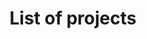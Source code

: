 ---
title: List of projects
position_number: 1
parameters:
  - name:
    content:
content_markdown: |-
  Here is the complete list of available projects from our 3 reforestation partners. They are all available in both environments (Dev and Prod).

  **Note:** Because of an unusual high demands for trees in the last few months, availability of certain projects will have to be confirmed.

  | Reforestation Organization | Location | Project ID | Link to the details of the project |
  | --- | --- | --- |
  | ChaseAfrica | Kenya | 32146688 | chaseafrica.org.uk |
  | OneTreePlanted | Australia | 93322350 | onetreeplanted.org/collections/asia/products/australia |
  | OneTreePlanted | Brazil | 92222222 | onetreeplanted.org/collections/latin-america/products/brazil-forests |
  | OneTreePlanted | Canada (British Columbia) | 61616161 | onetreeplanted.org/collections/canada/products/british-columbia-forests |
  | OneTreePlanted | Canada (Ontario) | 82828283 | onetreeplanted.org/collections/canada/products/ontario |
  | OneTreePlanted | Canada (Québec) | 82828282 | onetreeplanted.org/collections/canada/products/quebec |
  | OneTreePlanted | Canada (New-Brunswick) | 41721322 | onetreeplanted.org/collections/canada/products/new-brunswick |
  | OneTreePlanted | Ethiopia | 93333333 | onetreeplanted.org/collections/africa/products/ethiopia |
  | OneTreePlanted | Ghana | 93333366 | onetreeplanted.org/collections/africa/products/ghana |
  | OneTreePlanted | Guatemala | ca9692a1 | onetreeplanted.org/collections/latin-america/products/guatemala-forests |
  | OneTreePlanted | Haiti | ca9692a0 | onetreeplanted.org/collections/latin-america/products/haiti |
  | OneTreePlanted | Honduras | 97133435 | onetreeplanted.org/collections/latin-america/products/honduras |
  | OneTreePlanted | Indonesia | 93322249 | onetreeplanted.org/collections/asia/products/indonesia |
  | OneTreePlanted | India | 95555557 | onetreeplanted.org/collections/asia/products/india |
  | OneTreePlanted | Kenya | 94444444 | onetreeplanted.org/collections/africa/products/kenya |
  | OneTreePlanted | Philippines | 93322255 | onetreeplanted.org/collections/asia/products/philippine |
  | OneTreePlanted | Rwanda | 93333377 | onetreeplanted.org/collections/africa/products/rwanda |
  | OneTreePlanted | Uganda | 93333777 | onetreeplanted.org/collections/africa/products/uganda |
  | OneTreePlanted | USA (California) | 91111111 | onetreeplanted.org/collections/united-states/products/california-forests |
  | OneTreePlanted | USA (Colorado) | 71717171 | onetreeplanted.org/collections/united-states/products/colorado-forests |
  | OneTreePlanted | USA (Florida) | 81818181 | onetreeplanted.org/collections/united-states/products/florida-forests |
  | OneTreePlanted | USA (Oregon) | 91919191 | onetreeplanted.org/collections/united-states/products/oregon-trees |
  | OneTreePlanted | Vietnam | 95555555 | onetreeplanted.org/collections/asia/products/vietnam |
  | OneTreePlanted | Where the trees are needed the most | 06032322 | onetreeplanted.org |
  | Sustainable Harvest International | Belize | 52223885 | www.sustainableharvest.org/programs |
  | Sustainable Harvest International | Honduras | 52223774 | www.sustainableharvest.org/programs |
  | Weforest | Brazil | 98881222 | weforest.org/project/brazil |
  | Weforest | Ethiopia | 97777777 | weforest.org/project/ethiopia-seret |
  | Weforest | India | 96666666 | weforest.org/project/india-khasi-hills |
  | Weforest | Tanzania | 98888888 | weforest.org/project/tanzania |
  | Weforest | Zambia | 98881333 | weforest.org/project/zambia-luanshya |
  | TIST | India | 81818182 | program.tist.org/india |
  | TIST | Kenya | 81818183 | program.tist.org/kenya |

  Back to the main page of the RaaS (Reforestation as a Service) main page at [DigitalHumani.com](http://digitalhumani.com)
---